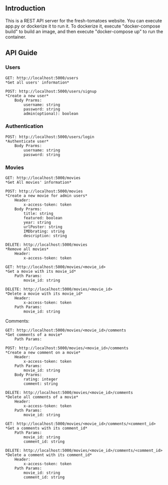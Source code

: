 ## Introduction ##

This is a REST API server for the fresh-tomatoes website. You can execute app.py or dockerize it to run it. To dockerize it, execute "docker-compose build" to build an image, and then execute "docker-compose up" to run the container.

## API Guide ##

### Users ###

	GET: http://localhost:5000/users
	*Get all users' information*
	
	POST: http://localhost:5000/users/signup
	*Create a new user*
		Body Prarms:
			username: string
			password: string
			admin(optional): boolean

### Authentication ###

	POST: http://localhost:5000/users/login
	*Authenticate user*
		Body Prarms:
			username: string
			password: string

### Movies ###

	GET: http://localhost:5000/movies
	*Get All movies' information*
	
	POST: http://localhost:5000/movies
	*Create a new movie for admin users*
		Header:
			x-access-token: token
		Body Prarms:
			title: string
			featured: boolean
			year: string
			urlPoster: string
			IMDbrating: string
			description: string
		
	DELETE: http://localhost:5000/movies
	*Remove all movies*
		Header:
			x-access-token: token
	
	GET: http://localhost:5000/movies/<movie_id>
	*Get a movie with its movie_id*
		Path Params:
			movie_id: string
	
	DELETE: http://localhost:5000/movies/<movie_id>
	*Delete a movie with its movie_id*
		Header:
			x-access-token: token
		Path Params:
			movie_id: string

Comments:

	GET: http://localhost:5000/movies/<movie_id>/comments
	*Get comments of a movie*
		Path Params:
	
	POST: http://localhost:5000/movies/<movie_id>/comments
	*Create a new comment on a movie*
		Header:
			x-access-token: token
		Path Params:
			movie_id: string
		Body Prarms:
			rating: integer
			comment: string
	
	DELETE: http://localhost:5000/movies/<movie_id>/comments
	*Delete all comments of a movie*
		Header:
			x-access-token: token
		Path Params:
			movie_id: string
	
	GET: http://localhost:5000/movies/<movie_id>/comments/<comment_id>
	*Get a comments with its comment_id*
		Path Params:
			movie_id: string
			comment_id: string
	
	DELETE: http://localhost:5000/movies/<movie_id>/comments/<comment_id>
	*Delete a comment with its comment_id*
		Header:
			x-access-token: token
		Path Params:
			movie_id: string
			comment_id: string
	